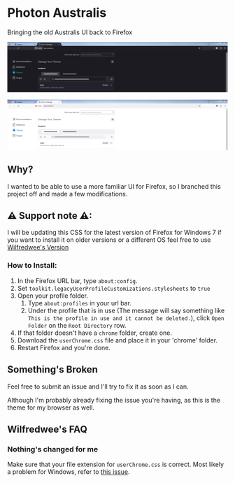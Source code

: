 # Photon Australis
Bringing the old Australis UI back to Firefox

![alt text](assets/images/Dark.png "Dark Mode")

![alt text](assets/images/Light.png "Light Mode")

## Why?
I wanted to be able to use a more familiar UI for Firefox, so I branched this project off and made a few modifications.

## ⚠ Support note ⚠:
I will be updating this CSS for the latest version of Firefox for Windows 7 if you want to install it on older versions or a different OS feel free to use [Wilfredwee's Version](https://github.com/wilfredwee/photon-australis)

### How to Install:
1. In the Firefox URL bar, type `about:config`.
1. Set `toolkit.legacyUserProfileCustomizations.stylesheets` to `true`
1. Open your profile folder.
    1. Type `about:profiles` in your url bar.
    1. Under the profile that is in use (The message will say something like `This is the profile in use and it cannot be deleted.`), click `Open Folder` on the `Root Directory` row.
1. If that folder doesn't have a `chrome` folder, create one.
1. Download the `userChrome.css` file and place it in your 'chrome' folder.
1. Restart Firefox and you're done.

## Something's Broken
Feel free to submit an issue and I'll try to fix it as soon as I can.

Although I'm probably already fixing the issue you're having, as this is the theme for my browser as well.

## Wilfredwee's FAQ 
### Nothing's changed for me
Make sure that your file extension for `userChrome.css` is correct. Most likely a problem for Windows, refer to [this issue](https://github.com/wilfredwee/photon-australis/issues/104).
